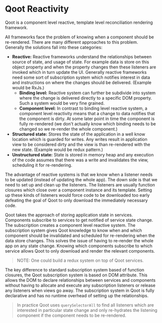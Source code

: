 # Qoot Reactivity

Qoot is a component level reactive, template level reconciliation rendering framework.

All frameworks face the problem of knowing when a component should be re-rendered. There are many different approaches to this problem. Generally the solutions fall into these categories:

- **Reactive:** Reactive frameworks understand the relationships between source of state, and usage of state. For example data is store on this object property and when the property changes then these listeners are invoked which in turn update the UI. Generally reactive frameworks need some sort of subscription system which notifies interest in data and instructions on where the changes should be delivered. (Example would be RxJs.)
  - **Binding level:** Reactive system can further be subdivide into system where the change is delivered directly to a specific DOM property. Such a system would be very fine grained.
  - **Component level:** In contrast to binding level reactive system, a component level reactivity means that a change to data notifies that the component is dirty. At some later point in time the component is fully re-rendered (we don't actually know which binding needs to be changed so we re-render the whole component.)
- **Structured state:** Stores the state of the application in a well know location which is guarded for writes. Any writes result in application view to be considered dirty and the view is than re-rendered with the new state. (Example would be redux pattern.)
- **Unstructured state:** State is stored in memory heap and any execution of the code assumes that there was a write and invalidates the view, scheduling it for re-rendering.

The advantage of reactive systems is that we know when a listener needs to be updated (instead of updating the whole app). The down side is that we need to set up and clean up the listeners. The listeners are usually function closures which close over a component instance and its template. Setting up these kinds of listeners would force code to be downloaded too early defeating the goal of Qoot to only download the immediately necessary code.

Qoot takes the approach of storing application state in services. Components subscribe to services to get notified of service state change. The subscription creates a component level reactive system. The subscription system gives Qoot knowledge to know when and which component should be invalidated and scheduled for re-rendering when the data store changes. This solves the issue of having to re-render the whole app on any state change. Knowing which components subscribe to which service allows Qoot to only download and render the relevant components.

> NOTE: One could build a redux system on top of Qoot services.

The key difference to standard subscription system based of function closures, the Qoot subscription system is based on DOM attribute. This allows the DOM to declare relationships between services and components without having to allocate and execute any subscription listeners or release any listeners when views go away. The subscription system in Qoot is fully declarative and has no runtime overhead of setting up the relationships.

> In practice Qoot uses `querySelectorAll` to find all listeners which are interested in particular state change and only re-hydrates the listening component if the component needs to be re-rendered.
